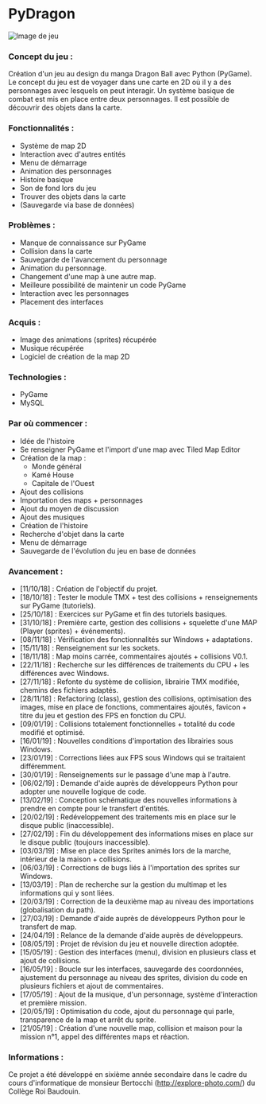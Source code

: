 # PyDragon

![Image de jeu](https://nsa40.casimages.com/img/2019/05/20/190520064246960457.png "image de jeu")

### **Concept du jeu :**

Création d'un jeu au design du manga Dragon Ball avec Python (PyGame). Le concept du jeu est de voyager dans une carte en 2D où il y a des personnages avec lesquels on peut interagir. Un système basique de combat est mis en place entre deux personnages. Il est possible de découvrir des objets dans la carte.

### **Fonctionnalités :**
- Système de map 2D
- Interaction avec d'autres entités
- Menu de démarrage
- Animation des personnages
- Histoire basique
- Son de fond lors du jeu
- Trouver des objets dans la carte
- (Sauvegarde via base de données)

### **Problèmes :**
- Manque de connaissance sur PyGame
- Collision dans la carte
- Sauvegarde de l'avancement du personnage
- Animation du personnage.
- Changement d'une map à une autre map.
- Meilleure possibilité de maintenir un code PyGame
- Interaction avec les personnages
- Placement des interfaces

### **Acquis :**
- Image des animations (sprites) récupérée
- Musique récupérée
- Logiciel de création de la map 2D

### **Technologies :**
- PyGame
- MySQL

### **Par où commencer :**
- Idée de l'histoire
- Se renseigner PyGame et l'import d'une map avec Tiled Map Editor
- Création de la map :
    - Monde général
    - Kamé House
    - Capitale de l'Ouest
- Ajout des collisions
- Importation des maps + personnages
- Ajout du moyen de discussion
- Ajout des musiques
- Création de l'histoire
- Recherche d'objet dans la carte
- Menu de démarrage
- Sauvegarde de l'évolution du jeu en base de données

### **Avancement :**
- [11/10/18] : Création de l'objectif du projet.
- [18/10/18] : Tester le module TMX + test des collisions + renseignements sur PyGame (tutoriels).
- [25/10/18] : Exercices sur PyGame et fin des tutoriels basiques.
- [31/10/18] : Première carte, gestion des collisions + squelette d'une MAP (Player (sprites) + événements).
- [08/11/18] : Vérification des fonctionnalités sur Windows + adaptations.
- [15/11/18] : Renseignement sur les sockets.
- [18/11/18] : Map moins carrée, commentaires ajoutés + collisions V0.1.
- [22/11/18] : Recherche sur les différences de traitements du CPU + les différences avec Windows.
- [27/11/18] : Refonte du système de collision, librairie TMX modifiée, chemins des fichiers adaptés.
- [28/11/18] : Refactoring (class), gestion des collisions, optimisation des images, mise en place de fonctions, commentaires ajoutés, favicon + titre du jeu et gestion des FPS en fonction du CPU.
- [09/01/19] : Collisions totalement fonctionnelles + totalité du code modifié et optimisé.
- [16/01/19] : Nouvelles conditions d'importation des librairies sous Windows.
- [23/01/19] : Corrections liées aux FPS sous Windows qui se traitaient différemment.
- [30/01/19] : Renseignements sur le passage d'une map à l'autre.
- [06/02/19] : Demande d'aide auprès de développeurs Python pour adopter une nouvelle logique de code.
- [13/02/19] : Conception schématique des nouvelles informations à prendre en compte pour le transfert d'entités.
- [20/02/19] : Redéveloppement des traitements mis en place sur le disque public (inaccessible).
- [27/02/19] : Fin du développement des informations mises en place sur le disque public (toujours inaccessible).
- [03/03/19] : Mise en place des Sprites animés lors de la marche, intérieur de la maison + collisions.
- [06/03/19] : Corrections de bugs liés à l'importation des sprites sur Windows.
- [13/03/19] : Plan de recherche sur la gestion du multimap et les informations qui y sont liées.
- [20/03/19] : Correction de la deuxième map au niveau des importations (globalisation du path).
- [27/03/19] : Demande d'aide auprès de développeurs Python pour le transfert de map.
- [24/04/19] : Relance de la demande d'aide auprès de développeurs.
- [08/05/19] : Projet de révision du jeu et nouvelle direction adoptée.
- [15/05/19] : Gestion des interfaces (menu), division en plusieurs class et ajout de collisions.
- [16/05/19] : Boucle sur les interfaces, sauvegarde des coordonnées, ajustement du personnage au niveau des sprites, division du code en plusieurs fichiers et ajout de commentaires.
- [17/05/19] : Ajout de la musique, d'un personnage, système d'interaction et première mission.
- [20/05/19] : Optimisation du code, ajout du personnage qui parle, transparence de la map et arrêt du sprite.
- [21/05/19] : Création d'une nouvelle map, collision et maison pour la mission n°1, appel des différentes maps et réaction.


### **Informations :**
Ce projet a été développé en sixième année secondaire dans le cadre du cours d'informatique de monsieur Bertocchi (http://explore-photo.com/) du Collège Roi Baudouin.
